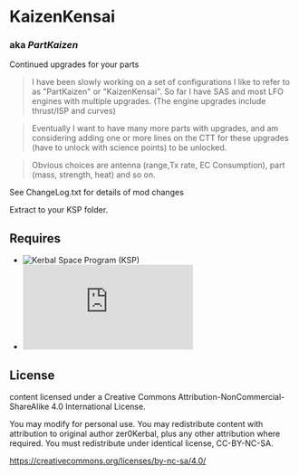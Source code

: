 # KaizenKensai
### aka ***PartKaizen***
Continued upgrades for your parts

>  I have been slowly working on a set of configurations I like to refer to as "PartKaizen" or "KaizenKensai". So far I have SAS and most LFO engines with multiple upgrades. (The engine upgrades include thrust/ISP and curves) 
 
> Eventually I want to have many more parts with upgrades, and am considering adding one or more lines on the CTT for these upgrades (have to unlock with science points) to be unlocked. 
 
> Obvious choices are antenna (range,Tx rate, EC Consumption), part (mass, strength, heat) and so on. 


See ChangeLog.txt for details of mod changes

Extract to your KSP folder.

## Requires 
 * ![Kerbal Space Program (KSP)](https://www.kerbalspaceprogram.com/) 
 * ![ModuleManager](http://forum.kerbalspaceprogram.com/index.php?/topic/50533-105-module-manager-2618-january-17th-with-even-more-sha-and-less-bug/) 

## License 
content licensed under a Creative Commons Attribution-NonCommercial-ShareAlike 4.0 International License.

You may modify for personal use. You may redistribute content with attribution to original author zer0Kerbal, plus any other attribution where required. You must redistribute under identical license, CC-BY-NC-SA. 

https://creativecommons.org/licenses/by-nc-sa/4.0/
